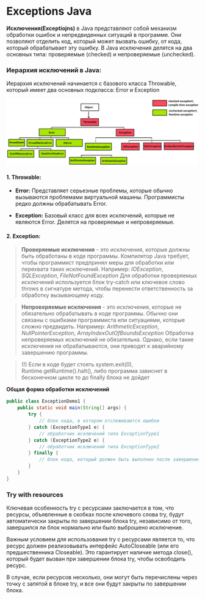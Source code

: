 # Exceptions Java


**Исключения(Exceptiojns)** в Java представляют собой механизм обработки ошибок и непредвиденных ситуаций в программе. 
Они позволяют отделить код, который может вызвать ошибку, от кода, который обрабатывает эту ошибку. 
В Java исключения делятся на два основных типа: проверяемые (checked) и непроверяемые (unchecked).

### Иерархия исключений в Java:

Иерархия исключений начинается с базового класса Throwable, который имеет два основных подкласса: Error и Exception

![exception-hierarchy](../images/exception-hierarchy.png)

#### 1. **Throwable:**

* **Error:** Представляет серьезные проблемы, которые обычно вызываются проблемами виртуальной машины. Программисты редко должны обрабатывать Error.

* **Exception:** Базовый класс для всех исключений, которые не являются Error. Делятся на проверяемые и непроверяемые.

#### 2. **Exception:**

>**Проверяемые исключения** - это исключения, которые должны быть обработаны в коде программы. 
Компилятор Java требует, чтобы программист предпринял меры для обработки или перехвата таких исключений.
Например: _IOException_, _SQLException_, _FileNotFoundException_
> Для обработки проверяемых исключений используется блок try-catch или ключевое слово throws в сигнатуре метода, чтобы перенести ответственность за обработку вызывающему коду.
 
> **Непроверяемые исключения** - это исключения, которые не обязательно обрабатывать в коде программы. 
Обычно они связаны с ошибками программиста или ситуациями, которые сложно предвидеть.
Например: _ArithmeticException_, _NullPointerException_, _ArrayIndexOutOfBoundsException_
> Обработка непроверяемых исключений не обязательна. Однако, если такие исключения не обрабатываются, они приводят к аварийному завершению программы.

> (!) Если в коде будет стоять system.exit(0), Runtime.getRuntime().halt(), либо программа зависнет в бесконечном цикле то до finally блока не дойдет

**Общая форма обработки исключений**

```java
public class ExceptionDemo1 {
    public static void main(String[] args) {
        try {
            // блок кода, в котором отслеживаются ошибки
        } catch (ExceptionType1 e) {
            // обработчик исключений типа ExceptionType1
        } catch (ExceptionType2 e) {
            // обработчик исключений типа ExceptionType2
        } finally {
            // блок кода, который должен быть выполнен после завершения блока try
        }
    }
}
```

### Try with resources

Ключевая особенность try с ресурсами заключается в том, что ресурсы, объявленные в скобках после ключевого слова try, будут автоматически закрыты по завершении блока try, независимо от того, завершился ли блок нормально или было выброшено исключение.

Важным условием для использования try с ресурсами является то, что ресурс должен реализовывать интерфейс AutoCloseable (или его предшественника Closeable). 
Это гарантирует наличие метода close(), который будет вызван при завершении блока try, чтобы освободить ресурс.

В случае, если ресурсов несколько, они могут быть перечислены через точку с запятой в блоке try, и все они будут закрыты по завершении блока.





